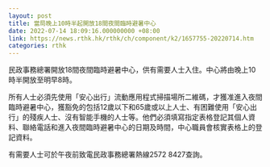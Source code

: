 ```yaml
---
layout: post
title: 當局晚上10時半起開放18間夜間臨時避暑中心
date: 2022-07-14 18:09:16.000000000 +08:00
link: https://news.rthk.hk/rthk/ch/component/k2/1657755-20220714.htm
categories: rthk
---
```


民政事務總署開放18間夜間臨時避暑中心，供有需要人士入住。中心將由晚上10時半開放至明早8時。

所有人士必須先使用「安心出行」流動應用程式掃描場所二維碼，才獲准進入夜間臨時避暑中心，獲豁免的包括12歲以下和65歲或以上人士、有困難使用「安心出行」的殘疾人士、沒有智能手機的人士等。他們必須填寫指定表格登記其個人資料、聯絡電話和進入夜間臨時避暑中心的日期及時間，中心職員會核實表格上的登記資料。

有需要人士可於午夜前致電民政事務總署熱線2572 8427查詢。
